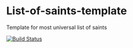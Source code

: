 # List-of-saints-template
Template for most universal list of saints

[![Build Status](https://travis-ci.org/Edelstadt/List-of-saints-template.svg?branch=master)](https://travis-ci.org/Edelstadt/List-of-saints-template)
